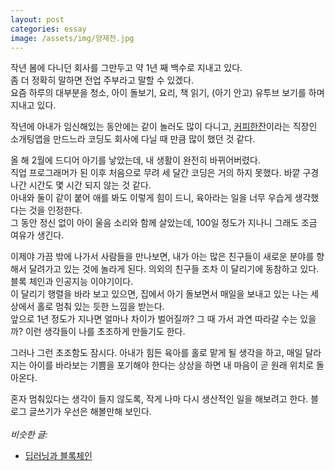```yaml
---
layout: post
categories: essay
image: /assets/img/양재천.jpg
---
```


작년 봄에 다니던 회사를 그만두고 약 1년 째 백수로 지내고 있다.  
좀 더 정확히 말하면 전업 주부라고 말할 수 있겠다.  
요즘 하루의 대부분을 청소, 아이 돌보기, 요리, 책 읽기, (아기 안고) 유투브 보기를 하며 지내고 있다.

작년에 아내가 임신해있는 동안에는 같이 놀러도 많이 다니고, [커피한잔](https://withcoffee.app/companies/major?utm_source=benjaminlog&utm_medium=benjaminlog&utm_content=dev1&utm_campaign=blogpost)이라는 직장인 소개팅앱을 만드느라 코딩도 회사에 다닐 때 만큼 많이 했던 것 같다.

올 해 2월에 드디어 아기를 낳았는데, 내 생활이 완전히 바뀌어버렸다.  
직업 프로그래머가 된 이후 처음으로 무려 세 달간 코딩은 거의 하지 못했다. 바깥 구경 나간 시간도 몇 시간 되지 않는 것 같다.  
아내와 둘이 같이 붙어 애를 봐도 이렇게 힘이 드니, 육아라는 일을 너무 우습게 생각했다는 것을 인정한다.  
그 동안 정신 없이 아이 울음 소리와 함께 살았는데, 100일 정도가 지나니 그래도 조금 여유가 생긴다.

이제야 가끔 밖에 나가서 사람들을 만나보면, 내가 아는 많은 친구들이 새로운 분야를 향해서 달려가고 있는 것에 놀라게 된다. 의외의 친구들 조차 이 달리기에 동참하고 있다. 블록 체인과 인공지능 이야기이다.  
이 달리기 행렬을 바라 보고 있으면, 집에서 아기 돌보면서 매일을 보내고 있는 나는 세상에서 홀로 멈춰 있는 듯한 느낌을 받는다.  
앞으로 1년 정도가 지나면 얼마나 차이가 벌어질까? 그 때 가서 과연 따라갈 수는 있을까? 이런 생각들이 나를 초조하게 만들기도 한다.

그러나 그런 초조함도 잠시다. 아내가 힘든 육아를 홀로 맡게 될 생각을 하고, 매일 달라지는 아이를 바라보는 기쁨을 포기해야 한다는 상상을 하면 내 마음이 곧 원래 위치로 돌아온다.

혼자 멈춰있다는 생각이 들지 않도록, 작게 나마 다시 생산적인 일을 해보려고 한다. 블로그 글쓰기가 우선은 해볼만해 보인다.
<br>
<br>
*비슷한 글:*
* [딥러닝과 블록체인](/essay/2022/09/05/deep-learning-and-blockchain.html)